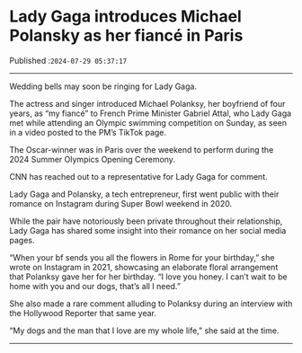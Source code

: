 # Lady Gaga introduces Michael Polansky as her fiancé in Paris

Published :`2024-07-29 05:37:17`

---

Wedding bells may soon be ringing for Lady Gaga.

The actress and singer introduced Michael Polanksy, her boyfriend of four years, as “my fiancé” to French Prime Minister Gabriel Attal, who Lady Gaga met while attending an Olympic swimming competition on Sunday, as seen in a video posted to the PM’s TikTok page.

The Oscar-winner was in Paris over the weekend to perform during the 2024 Summer Olympics Opening Ceremony.

CNN has reached out to a representative for Lady Gaga for comment.

Lady Gaga and Polansky, a tech entrepreneur, first went public with their romance on Instagram during Super Bowl weekend in 2020.

While the pair have notoriously been private throughout their relationship, Lady Gaga has shared some insight into their romance on her social media pages.

“When your bf sends you all the flowers in Rome for your birthday,” she wrote on Instagram in 2021, showcasing an elaborate floral arrangement that Polanksy gave her for her birthday. “I love you honey. I can’t wait to be home with you and our dogs, that’s all I need.”

She also made a rare comment alluding to Polanksy during an interview with the Hollywood Reporter that same year.

“My dogs and the man that I love are my whole life,” she said at the time.

---

